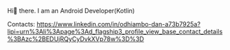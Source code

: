 Hi👋 there.
I am an Android Developer(Kotlin)

Contacts: https://www.linkedin.com/in/odhiambo-dan-a73b7925a?lipi=urn%3Ali%3Apage%3Ad_flagship3_profile_view_base_contact_details%3BAzc%2BEDUjRQyCyDvkXVp78w%3D%3D
